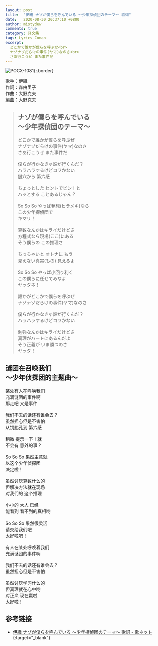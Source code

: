 ```yaml
---
layout: post
title:  "伊織 ナゾが僕らを呼んでいる 〜少年探偵団のテーマ〜 歌词"
date:   2020-08-30 20:37:10 +0800
author: mistydew
comments: true
category: 译文集
tags: Lyrics Conan
excerpt:
  どこかで誰かが僕らを呼ぶぜ<br>
  ナゾナゾだらけの事件(ヤマ)なのさ<br>
  さあ行こうぜ また事件だ
---
```

![POCX-1081](https://www.generasia.com/w/images/5/58/IORI_BGI_A.jpg){:.border}

歌手：伊織<br>
作詞：森由里子<br>
作曲：大野克夫<br>
編曲：大野克夫

<blockquote class="original">
  <h2>
    ナゾが僕らを呼んでいる<br>
    〜少年探偵団のテーマ〜
  </h2>
  <p>
    どこかで誰かが僕らを呼ぶぜ<br>
    ナゾナゾだらけの事件(ヤマ)なのさ<br>
    さあ行こうぜ また事件だ<br>
    <br>
    僕らが行かなきゃ誰が行くんだ？<br>
    ハラハラするけどコワかない<br>
    鍵穴から 第六感<br>
    <br>
    ちょっとした ヒントでピン！と<br>
    ハッとする ことあるじゃん？<br>
    <br>
    So So So やっぱ発想(ヒラメキ)なら<br>
    この少年探偵団で<br>
    キマリ！<br>
    <br>
    算数なんかはキライだけどさ<br>
    方程式なら現場(ここ)にある<br>
    そう僕らの この推理さ<br>
    <br>
    ちっちゃいと オトナに もう<br>
    見えない真実(もの) 見えるよ<br>
    <br>
    So So So やっぱ小回り利く<br>
    この僕らに任せてみなよ<br>
    ヤッタネ！<br>
    <br>
    誰かがどこかで僕らを呼ぶぜ<br>
    ナゾナゾだらけの事件(ヤマ)なのさ<br>
    <br>
    僕らが行かなきゃ誰が行くんだ？<br>
    ハラハラするけどコワかない<br>
    <br>
    勉強なんかはキライだけどさ<br>
    真理がハートにあるんだよ<br>
    そう正義が いま勝つのさ<br>
    ヤッタ！
  </p>
</blockquote>

<div class="translation">
  <h2>
    谜团在召唤我们<br>
    ～少年侦探团的主题曲～
  </h2>
  <p>
    某处有人在呼唤我们<br>
    充满谜团的事件啊<br>
    那走吧 又是事件<br>
    <br>
    我们不去的话还有谁会去？<br>
    虽然担心但是不害怕<br>
    从钥匙孔到 第六感<br>
    <br>
    稍微 提示一下！就<br>
    不会有 意外的事？<br>
    <br>
    So So So 果然主意就<br>
    以这个少年侦探团<br>
    决定啦！<br>
    <br>
    虽然讨厌算数什么的<br>
    但解决方法就在现场<br>
    对我们的 这个推理<br>
    <br>
    小小的 大人 已经<br>
    能看到 看不到的真相哟<br>
    <br>
    So So So 果然很灵活<br>
    请交给我们吧<br>
    太好啦吧！<br>
    <br>
    有人在某处呼唤着我们<br>
    充满谜团的事件啊<br>
    <br>
    我们不去的话还有谁会去？<br>
    虽然担心但是不害怕<br>
    <br>
    虽然讨厌学习什么的<br>
    但真理就在心中哟<br>
    对正义 现在赢啦<br>
    太好啦！
  </p>
</div>

## 参考链接

* [伊織 ナゾが僕らを呼んでいる 〜少年探偵団のテーマ〜 歌詞 - 歌ネット](https://www.uta-net.com/song/58234/){:target="_blank"}
